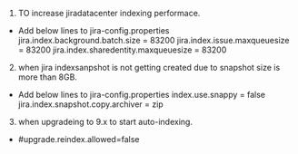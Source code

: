 1. TO increase jiradatacenter indexing performace.
- Add below lines to jira-config.properties
jira.index.background.batch.size = 83200
jira.index.issue.maxqueuesize = 83200
jira.index.sharedentity.maxqueuesize = 83200

2. when jira indexsanpshot is not getting created due to snapshot size is more than 8GB.
- Add below lines to jira-config.properties
index.use.snappy = false
jira.index.snapshot.copy.archiver = zip

3. when upgradeing to 9.x to start auto-indexing. 
- #upgrade.reindex.allowed=false